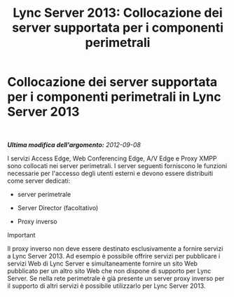 ﻿---
title: 'Lync Server 2013: Collocazione dei server supportata per i componenti perimetrali'
TOCTitle: Collocazione dei server supportata per i componenti perimetrali
ms:assetid: 435c4dd8-36af-4b71-9b88-3ffcf0fc5c65
ms:mtpsurl: https://technet.microsoft.com/it-it/library/Gg425934(v=OCS.15)
ms:contentKeyID: 49300350
ms.date: 08/24/2015
mtps_version: v=OCS.15
ms.translationtype: HT
---

# Collocazione dei server supportata per i componenti perimetrali in Lync Server 2013

 

_**Ultima modifica dell'argomento:** 2012-09-08_

I servizi Access Edge, Web Conferencing Edge, A/V Edge e Proxy XMPP sono collocati nei server perimetrali. I server seguenti forniscono le funzioni necessarie per l'accesso degli utenti esterni e devono essere distribuiti come server dedicati:

  - server perimetrale

  - Server Director (facoltativo)

  - Proxy inverso

> [!important]  
> Il proxy inverso non deve essere destinato esclusivamente a fornire servizi a Lync Server 2013. Ad esempio è possibile offrire servizi per pubblicare i servizi Web di Lync Server e simultaneamente fornire un sito Web pubblicato per un altro sito Web che non dispone di supporto per Lync Server. Se nella rete perimetrale è già presente un server proxy inverso per il supporto di altri servizi è possibile utilizzarlo per Lync Server 2013.
